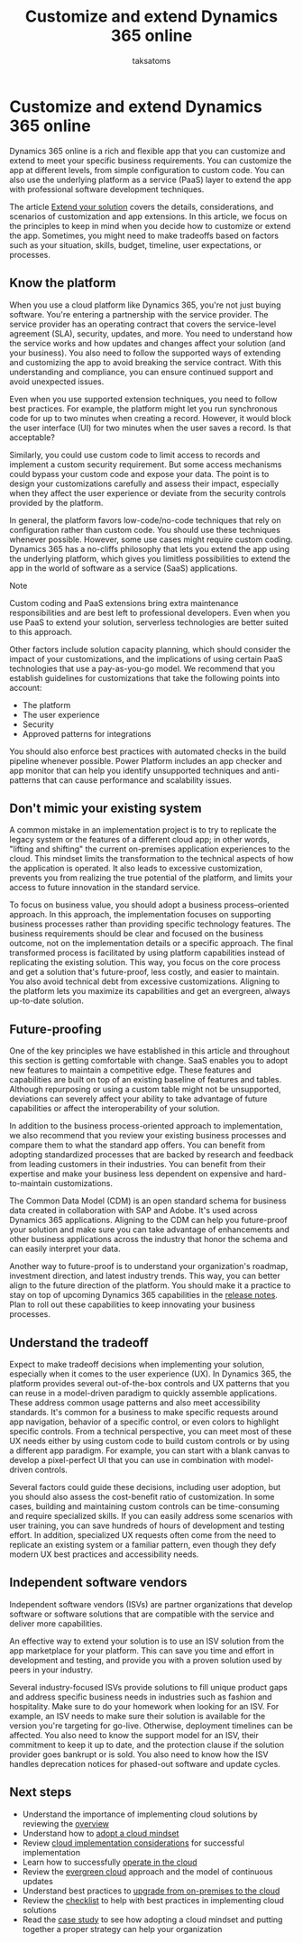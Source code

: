 ﻿---
title: Customize and extend Dynamics 365 online
description: Learn how to tailor Dynamics 365 to your business needs and take advantage of the underlying platform capabilities.
author: taksatoms
ms.author: tsato
ms.date: 01/11/2024
ms.topic: conceptual
ms.custom:
  - ai-seo-date: 01/11/2024
  - ai-gen-docs-bap
  - ai-gen-title
  - ai-gen-desc
content_well_notification: AI-contribution
---

# Customize and extend Dynamics 365 online

Dynamics 365 online is a rich and flexible app that you can customize and extend to meet your specific business requirements. You can customize the app at different levels, from simple configuration to custom code. You can also use the underlying platform as a service (PaaS) layer to extend the app with professional software development techniques.

The article [Extend your solution](extend-your-solution.md) covers the details, considerations, and scenarios of customization and app extensions. In this article, we focus on the principles to keep in mind when you decide how to customize or extend the app. Sometimes, you might need to make tradeoffs based on factors such as your situation, skills, budget, timeline, user expectations, or processes.

## Know the platform

When you use a cloud platform like Dynamics 365, you're not just buying software. You're entering a partnership with the service provider. The service provider has an operating contract that covers the service-level agreement (SLA), security, updates, and more. You need to understand how the service works and how updates and changes affect your solution (and your business). You also need to follow the supported ways of extending and customizing the app to avoid breaking the service contract. With this understanding and compliance, you can ensure continued support and avoid unexpected issues.

Even when you use supported extension techniques, you need to follow best practices. For example, the platform might let you run synchronous code for up to two minutes when creating a record. However, it would block the user interface (UI) for two minutes when the user saves a record. Is that acceptable?

Similarly, you could use custom code to limit access to records and implement a custom security requirement. But some access mechanisms could bypass your custom code and expose your data. The point is to design your customizations carefully and assess their impact, especially when they affect the user experience or deviate from the security controls provided by the platform.

In general, the platform favors low-code/no-code techniques that rely on configuration rather than custom code. You should use these techniques whenever possible. However, some use cases might require custom coding. Dynamics 365 has a no-cliffs philosophy that lets you extend the app using the underlying platform, which gives you limitless possibilities to extend the app in the world of software as a service (SaaS) applications.

> [!NOTE]
> Custom coding and PaaS extensions bring extra maintenance responsibilities and are best left to professional developers. Even when you use PaaS to extend your solution, serverless technologies are better suited to this approach.

Other factors include solution capacity planning, which should consider the impact of your customizations, and the implications of using certain PaaS technologies that use a pay-as-you-go model. We recommend that you establish guidelines for customizations that take the following points into account:

- The platform
- The user experience
- Security
- Approved patterns for integrations

You should also enforce best practices with automated checks in the build pipeline whenever possible. Power Platform includes an app checker and app monitor that can help you identify unsupported techniques and anti-patterns that can cause performance and scalability issues.

## Don't mimic your existing system

A common mistake in an implementation project is to try to replicate the legacy system or the features of a different cloud app; in other words, "lifting and shifting" the current on-premises application experiences to the cloud. This mindset limits the transformation to the technical aspects of how the application is operated. It also leads to excessive customization, prevents you from realizing the true potential of the platform, and limits your access to future innovation in the standard service.

To focus on business value, you should adopt a business process–oriented approach. In this approach, the implementation focuses on supporting business processes rather than providing specific technology features. The business requirements should be clear and focused on the business outcome, not on the implementation details or a specific approach. The final transformed process is facilitated by using platform capabilities instead of replicating the existing solution. This way, you focus on the core process and get a solution that's future-proof, less costly, and easier to maintain. You also avoid technical debt from excessive customizations. Aligning to the platform lets you maximize its capabilities and get an evergreen, always up-to-date solution.

## Future-proofing

One of the key principles we have established in this article and throughout this section is getting comfortable with change. SaaS enables you to adopt new features to maintain a competitive edge. These features and capabilities are built on top of an existing baseline of features and tables. Although repurposing or using a custom table might not be unsupported, deviations can severely affect your ability to take advantage of future capabilities or affect the interoperability of your solution.

In addition to the business process-oriented approach to implementation, we also recommend that you review your existing business processes and compare them to what the standard app offers. You can benefit from adopting standardized processes that are backed by research and feedback from leading customers in their industries. You can benefit from their expertise and make your business less dependent on expensive and hard-to-maintain customizations.

The Common Data Model (CDM) is an open standard schema for business data created in collaboration with SAP and Adobe. It's used across Dynamics 365 applications. Aligning to the CDM can help you future-proof your solution and make sure you can take advantage of enhancements and other business applications across the industry that honor the schema and can easily interpret your data.

Another way to future-proof is to understand your organization's roadmap, investment direction, and latest industry trends. This way, you can better align to the future direction of the platform. You should make it a practice to stay on top of upcoming Dynamics 365 capabilities in the [release notes](/dynamics365/release-plans/index). Plan to roll out these capabilities to keep innovating your business processes.

## Understand the tradeoff

Expect to make tradeoff decisions when implementing your solution, especially when it comes to the user experience (UX). In Dynamics 365, the platform provides several out-of-the-box controls and UX patterns that you can reuse in a model-driven paradigm to quickly assemble applications. These address common usage patterns and also meet accessibility standards. It's common for a business to make specific requests around app navigation, behavior of a specific control, or even colors to highlight specific controls. From a technical perspective, you can meet most of these UX needs either by using custom code to build custom controls or by using a different app paradigm. For example, you can start with a blank canvas to develop a pixel-perfect UI that you can use in combination with model-driven controls.

Several factors could guide these decisions, including user adoption, but you should also assess the cost-benefit ratio of customization. In some cases, building and maintaining custom controls can be time-consuming and require specialized skills. If you can easily address some scenarios with user training, you can save hundreds of hours of development and testing effort. In addition, specialized UX requests often come from the need to replicate an existing system or a familiar pattern, even though they defy modern UX best practices and accessibility needs.

## Independent software vendors

Independent software vendors (ISVs) are partner organizations that develop software or software solutions that are compatible with the service and deliver more capabilities.

An effective way to extend your solution is to use an ISV solution from the app marketplace for your platform. This can save you time and effort in development and testing, and provide you with a proven solution used by peers in your industry.

Several industry-focused ISVs provide solutions to fill unique product gaps and address specific business needs in industries such as fashion and hospitality. Make sure to do your homework when looking for an ISV. For example, an ISV needs to make sure their solution is available for the version you're targeting for go-live. Otherwise, deployment timelines can be affected. You also need to know the support model for an ISV, their commitment to keep it up to date, and the protection clause if the solution provider goes bankrupt or is sold. You also need to know how the ISV handles deprecation notices for phased-out software and update cycles.

## Next steps

- Understand the importance of implementing cloud solutions by reviewing the [overview](implementing-cloud-solutions.md)
- Understand how to [adopt a cloud mindset](implementing-cloud-solutions-adopt-cloud-mindset.md)
- Review [cloud implementation considerations](implementing-cloud-solutions-cloud-implementation.md) for successful implementation
- Learn how to successfully [operate in the cloud](implementing-cloud-solutions-operate-in-cloud.md)
- Review the [evergreen cloud](implementing-cloud-solutions-evergreen-cloud.md) approach and the model of continuous updates
- Understand best practices to [upgrade from on-premises to the cloud](implementing-cloud-solutions-upgrade-from-onpremises-to-cloud.md)
- Review the [checklist](implementing-cloud-solutions-checklist.md) to help with best practices in implementing cloud solutions
- Read the [case study](implementing-cloud-solutions-case-study.md) to see how adopting a cloud mindset and putting together a proper strategy can help your organization
